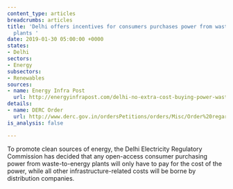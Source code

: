 ```yaml
---
content_type: articles
breadcrumbs: articles
title: 'Delhi offers incentives for consumers purchases power from waste-to-energy
  plants '
date: 2019-01-30 05:00:00 +0000
states:
- Delhi
sectors:
- Energy
subsectors:
- Renewables
sources:
- name: Energy Infra Post
  url: http://energyinfrapost.com/delhi-no-extra-cost-buying-power-waste-energy-plants/
details:
- name: DERC Order
  url: http://www.derc.gov.in/ordersPetitions/orders/Misc/Order%20regarding%20exemption%20of%20various%20charges%20under%20open%20access%20&%20DSM%20for%20waste%20to%20energy%20Projects..pdf
is_analysis: false

---
```

To promote clean sources of energy, the Delhi Electricity Regulatory Commission has decided that any open-access consumer purchasing power from waste-to-energy plants will only have to pay for the cost of the power, while all other infrastructure-related costs will be borne by distribution companies.